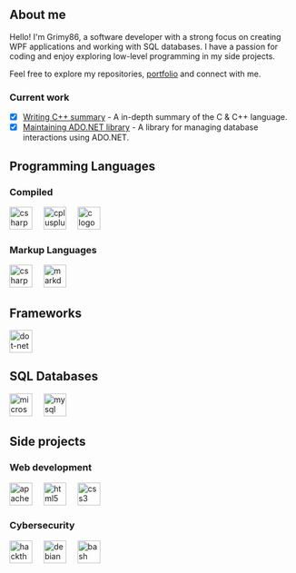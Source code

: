 ## About me
Hello! I'm Grimy86, a software developer with a strong focus on creating WPF applications and working with SQL databases. I have a passion for coding and enjoy exploring low-level programming in my side projects. 

Feel free to explore my repositories, [portfolio](https://github.com/ag-86/Portofolio) and connect with me.

### Current work
- [x] [Writing C++ summary](https://github.com/agC86/StudyCpp) - A in-depth summary of the C & C++ language.
-  [x] [Maintaining ADO.NET library](https://github.com/ag-86/DataVista) - A library for managing database interactions using ADO.NET.
    
## Programming Languages
### Compiled
<div align="left">
  <img src="https://img.shields.io/badge/C Sharp-239120?logo=csharp&logoColor=white&style=for-the-badge" height="40" alt="csharp logo"  />
  <img width="12" />
  <img src="https://img.shields.io/badge/C++-00599C?logo=cplusplus&logoColor=white&style=for-the-badge" height="40" alt="cplusplus logo"  />
  <img width="12" />
  <img src="https://img.shields.io/badge/C-A8B9CC?logo=c&logoColor=black&style=for-the-badge" height="40" alt="c logo"  />
  <img width="12" />
</div>

### Markup Languages
<div align="left">
    <img src="https://img.shields.io/badge/XAML-0C54C2.svg?style=for-the-badge&logo=XAML&logoColor=white" height="40" alt="csharp logo"  />
    <img width="12" />
    <img src="https://img.shields.io/badge/Markdown-000000?logo=markdown&logoColor=white&style=for-the-badge" height="40" alt="markdown logo"  />
</div>

## Frameworks
<div align="left">
  <img src="https://img.shields.io/badge/.NET-512BD4?logo=dotnet&logoColor=white&style=for-the-badge" height="40" alt="dot-net logo"  />
</div>

## SQL Databases
<div align="left">
  <img src="https://img.shields.io/badge/Microsoft SQL Server-CC2927?logo=microsoftsqlserver&logoColor=white&style=for-the-badge" height="40" alt="microsoftsqlserver logo"  />
  <img width="12" />
  <img src="https://img.shields.io/badge/MySQL-4479A1?logo=mysql&logoColor=white&style=for-the-badge" height="40" alt="mysql logo"  />
  <img width="12" />
</div>

## Side projects
### Web development
<div align="left">
    <img src="https://img.shields.io/badge/Apache-D22128?logo=apache&logoColor=white&style=for-the-badge" height="40" alt="apache logo"  />
    <img width="12" />
    <img src="https://img.shields.io/badge/HTML5-E34F26?logo=html5&logoColor=white&style=for-the-badge" height="40" alt="html5 logo"  />
    <img width="12" />
    <img src="https://img.shields.io/badge/CSS3-1572B6?logo=css3&logoColor=white&style=for-the-badge" height="40" alt="css3 logo"  />
</div>

### Cybersecurity
<div align="left">
  <img src="https://img.shields.io/badge/Hack%20The%20Box-9FEF00.svg?style=for-the-badge&logo=Hack-The-Box&logoColor=black" height="40" alt="hackthebox logo"/>
  <img width ="12"/>
  <img src="https://img.shields.io/badge/Debian-A81D33.svg?style=for-the-badge&logo=Debian&logoColor=white" height="40" alt="debian logo"/>
  <img width ="12"/>
  <img src="https://img.shields.io/badge/GNU%20Bash-4EAA25.svg?style=for-the-badge&logo=GNU-Bash&logoColor=white" height="40" alt="bash logo"  />
</div>

